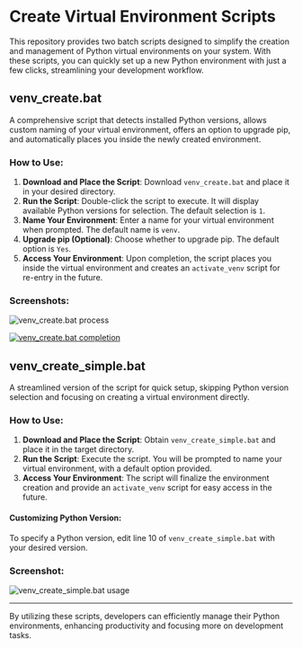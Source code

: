 # Create Virtual Environment Scripts

This repository provides two batch scripts designed to simplify the creation and management of Python virtual environments on your system. With these scripts, you can quickly set up a new Python environment with just a few clicks, streamlining your development workflow.

## venv_create.bat

A comprehensive script that detects installed Python versions, allows custom naming of your virtual environment, offers an option to upgrade pip, and automatically places you inside the newly created environment.

### How to Use:
1. **Download and Place the Script**: Download `venv_create.bat` and place it in your desired directory.
2. **Run the Script**: Double-click the script to execute. It will display available Python versions for selection. The default selection is `1`.
3. **Name Your Environment**: Enter a name for your virtual environment when prompted. The default name is `venv`.
4. **Upgrade pip (Optional)**: Choose whether to upgrade pip. The default option is `Yes`.
5. **Access Your Environment**: Upon completion, the script places you inside the virtual environment and creates an `activate_venv` script for re-entry in the future.

### Screenshots:

![venv_create.bat process](https://github.com/MNeMoNiCuZ/create_venv/assets/60541708/ee9212d5-6e27-4e0c-ac16-3ed4e2fd4481)

[![venv_create.bat completion](https://github.com/MNeMoNiCuZ/create_venv/assets/60541708/5ea123aa-b59f-4c99-8c98-c3d9aec3ac56)](https://github.com/MNeMoNiCuZ/create_venv/assets/60541708/5ea123aa-b59f-4c99-8c98-c3d9aec3ac56
)

## venv_create_simple.bat

A streamlined version of the script for quick setup, skipping Python version selection and focusing on creating a virtual environment directly.

### How to Use:
1. **Download and Place the Script**: Obtain `venv_create_simple.bat` and place it in the target directory.
2. **Run the Script**: Execute the script. You will be prompted to name your virtual environment, with a default option provided.
3. **Access Your Environment**: The script will finalize the environment creation and provide an `activate_venv` script for easy access in the future.

#### Customizing Python Version:
To specify a Python version, edit line 10 of `venv_create_simple.bat` with your desired version.

### Screenshot:

![venv_create_simple.bat usage](https://github.com/MNeMoNiCuZ/create_venv/assets/60541708/952617c8-2579-4d61-a8c3-cec205c5c4ee)

---

By utilizing these scripts, developers can efficiently manage their Python environments, enhancing productivity and focusing more on development tasks.
